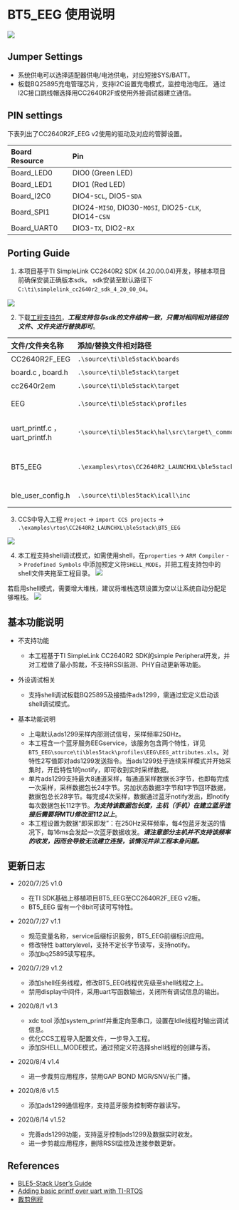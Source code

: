 # BT5_EEG 使用说明
![](https://github.com/gjmsilly/BT5_EEG/blob/master/imgs/CC2640R2F_EEG_v2.png)

## Jumper Settings
- 系统供电可以选择适配器供电/电池供电，对应短接SYS/BATT。
- 板载BQ25895充电管理芯片，支持I2C设置充电模式，监控电池电压。
通过I2C接口跳线帽选择用CC2640R2F或使用外接调试器建立通信。

## PIN settings
下表列出了CC2640R2F_EEG v2使用的驱动及对应的管脚设置。


| Board Resource           | Pin                                                    |
| :------------------------| :------------------------------------------------------|
| Board_LED0               | DIO0 (Green LED)                                       |
| Board_LED1               | DIO1 (Red LED)                                         |
| Board_I2C0               | DIO4-`SCL`, DIO5-`SDA`                                 |
| Board_SPI1               | DIO24-`MISO`, DIO30-`MOSI`, DIO25-`CLK`, DIO14-`CSN`   |
| Board_UART0              | DIO3-`TX`, DIO2-`RX`                                   |

## Porting Guide
1. 本项目基于TI SimpleLink CC2640R2 SDK (4.20.00.04)开发，移植本项目前确保安装正确版本sdk。
sdk安装至默认路径下`C:\ti\simplelink_cc2640r2_sdk_4_20_00_04`。

![](https://github.com/gjmsilly/BT5_EEG/blob/master/imgs/sdk_version_manage.png)

2. 下载[工程支持包](https://github.com/gjmsilly/BT5_EEG )，***工程支持包与sdk的文件结构一致，只需对相同相对路径的文件、文件夹进行替换即可***。

| 文件/文件夹名称                 | 添加/替换文件相对路径                          | 说明                 	          |
| :-------------------------------| :----------------------------------------------|:---------------------------------|
| CC2640R2F_EEG                   | `.\source\ti\ble5stack\boards`                 | 板级支持包                       |
| board.c , board.h               | `.\source\ti\ble5stack\target`                 | 芯片配置                         |
| cc2640r2em                      | `.\source\ti\ble5stack\target`                 | 芯片配置                         |
| EEG                             | `.\source\ti\ble5stack\profiles`               | 蓝牙服务：EEGservice             |
| uart_printf.c ， uart_printf.h  | `·\source\ti\bles5tack\hal\src\target\_common` | printf重定向至串口配置文件       |
| BT5_EEG                         | `.\examples\rtos\CC2640R2_LAUNCHXL\ble5stack`  | 应用程序及CCS工程导入配置文件    |
| ble_user_config.h               | `.\source\ti\bles5tack\icall\inc`              | BLE HCI PDU配置                  |

3. CCS中导入工程
   `Project` -> `import CCS projects` -> `.\examples\rtos\CC2640R2_LAUNCHXL\ble5stack\BT5_EEG`
   
![](https://github.com/gjmsilly/BT5_EEG/blob/master/imgs/import_ccs_project.png) 

4. 本工程支持shell调试模式，如需使用shell，在`properties` -> `ARM Compiler` -> `Predefined Symbols` 中添加预定义符`SHELL_MODE`，并把工程支持包中的shell文件夹拖至工程目录。 
![](https://github.com/gjmsilly/BT5_EEG/blob/master/imgs/shell_mode.png) 

若启用shell模式，需要增大堆栈，建议将堆栈选项设置为空以让系统自动分配足够堆栈。
![](https://github.com/gjmsilly/BT5_EEG/blob/master/imgs/allocate_heap.png) 

## 基本功能说明

- 不支持功能

  - 本工程基于TI SimpleLink CC2640R2 SDK的simple Peripheral开发，并对工程做了最小剪裁，不支持RSSI监测、PHY自动更新等功能。

- 外设调试相关

  - 支持shell调试板载BQ25895及接插件ads1299，需通过宏定义启动该shell调试模式。

- 基本功能说明

  - 上电默认ads1299采样内部测试信号，采样频率250Hz。
  - 本工程含一个蓝牙服务EEGservice，该服务包含两个特性，详见`BT5_EEG\source\ti\bles5tack\profiles\EEG\EEG_attributes.xls`。对特性2写值即对ads1299发送指令。当ads1299处于连续采样模式并开始采集时，开启特性1的notify，即可收到实时采样数据。
  - 单片ads1299支持最大8通道采样，每通道采样数据长3字节，也即每完成一次采样，采样数据包长24字节。另加状态数据3字节和1字节回环数据，数据包总长28字节。每完成4次采样，数据通过蓝牙notify发出，即notify每次数据包长112字节。***为支持该数据包长度，主机（手机）在建立蓝牙连接后需要将MTU修改至112以上***。
  - 本工程设置为数据“即采即发”：在250Hz采样频率，每4包蓝牙发送的情况下，每16ms会发起一次蓝牙数据收发。***请注意部分主机并不支持该频率的收发，因而会导致无法建立连接，该情况并非工程本身问题。***


## 更新日志
- 2020/7/25   v1.0

  - 在TI SDK基础上移植项目BT5_EEG至CC2640R2F_EEG v2板。
  - BT5_EEG 留有一个8bit可读可写特性。
  
- 2020/7/27   v1.1

  - 规范变量名称，service后缀标识服务，BT5_EEG前缀标识应用。
  - 修改特性 batterylevel，支持不定长字节读写，支持notify。
  - 添加bq25895读写程序。

- 2020/7/29   v1.2

  - 添加shell任务线程，修改BT5_EEG线程优先级至shell线程之上。
  - 禁用display中间件，采用uart写函数输出，关闭所有调试信息的输出。
  
- 2020/8/1   v1.3

  - xdc tool 添加system_printf并重定向至串口，设置在Idle线程时输出调试信息。
  - 优化CCS工程导入配置文件，一步导入工程。
  - 添加SHELL_MODE模式，通过预定义符选择shell线程的创建与否。

- 2020/8/4   v1.4  
  
  - 进一步裁剪应用程序，禁用GAP BOND MGR/SNV/长广播。
  
- 2020/8/6   v1.5  
  
  - 添加ads1299通信程序，支持蓝牙服务控制寄存器读写。
  
- 2020/8/14   v1.52  
  
  - 完善ads1299功能，支持蓝牙控制ads1299及数据实时收发。
  - 进一步剪裁应用程序，删除RSSI监控及连接参数更新。

## References
- [BLE5-Stack User’s Guide](http://dev.ti.com/tirex/explore/content/simplelink_cc2640r2_sdk_3_20_00_21/docs/ble5stack/ble_user_guide/html/ble-stack-5.x-guide/index-cc2640.html#stack-user-s-guide)
- [Adding basic printf over uart with TI-RTOS](https://processors.wiki.ti.com/index.php/CC26xx_Adding_basic_printf_over_uart_with_TI-RTOS)
- [裁剪例程](https://e2echina.ti.com/question_answer/wireless_connectivity/bluetooth/f/103/t/189813?tisearch=e2e-sitesearch&keymatch=ble%20%E8%87%AA%E5%8A%A8%E6%96%AD)